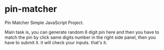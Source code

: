 # pin-matcher

Pin Matcher Simple JavaScript Project.

Main task is, you can generate random 6 digit pin here and then you have to match the pin by click same digits number in the right side panel, then you have to submit it. it will check your inputs. that's it.
